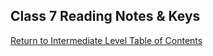 ## Class 7 Reading Notes & Keys

[Return to Intermediate Level Table of Contents](https://github.com/TraceDugar/reading-notes/blob/main/301/toc.md)
